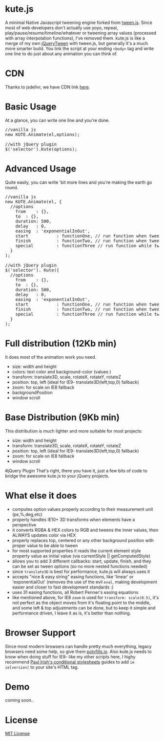 # kute.js
A minimal Native Javascript tweening engine forked from <a href="https://github.com/tweenjs/tween.js">tween.js</a>. Since most of web developers don't actually use yoyo, repeat, play/pause/resume/timeline/whatever or tweening array values (processed with array interpolation functions), I've removed them. kute.js is like a merge of my own <a href="https://github.com/thednp/jQueryTween">jQueryTween</a> with tween.js, but generally it's a much more smarter build. You link the script at your ending <code>&lt;body&gt;</code> tag and write one line to do just about any animation you can think of.

# CDN
Thanks to jsdelivr, we have CDN link <a href="http://www.jsdelivr.com/#!kute.js">here</a>.

# Basic Usage
At a glance, you can write one line and you're done.
<pre>
//vanilla js
new KUTE.Animate(el,options);

//with jQuery plugin
$('selector').Kute(options);
</pre>


# Advanced Usage
Quite easily, you can write 'bit more lines and you're making the earth go round.
<pre>
//vanilla js
new KUTE.Animate(el, {
  //options
    from	: {},
    to	: {}, 
    duration: 500,
    delay	: 0,
    easing	: 'exponentialInOut',
    start			: functionOne, // run function when tween starts 
    finish			: functionTwo, // run function when tween finishes
    special			: functionThree // run function while tween runing    
  }
);

//with jQuery plugin
$('selector'). Kute({
  //options
    from	: {},
    to	: {}, 
    duration: 500,
    delay	: 0,
    easing	: 'exponentialInOut',
    start			: functionOne, // run function when tween starts 
    finish			: functionTwo, // run function when tween finishes
    special			: functionThree // run function while tween runing    
  }
);
</pre>

# Full distribution (12Kb min)
It does most of the animation work you need.
* size: width and height
* colors: text color and background-color (values )
* transform: translate3D, scale, rotateX, rotateY, rotateZ
* position: top, left (ideal for IE9- translate3D(left,top,0) fallback)
* zoom: for scale on IE8 fallback
* backgroundPosition
* window scroll

# Base Distribution (9Kb min)
This distribution is much lighter and more suitable for most projects:
* size: width and height
* transform: translate3D, scale, rotateX, rotateY, rotateZ
* position: top, left (ideal for IE9- translate3D(left,top,0) fallback)
* zoom: for scale on IE8 fallback
* window scroll

#jQuery Plugin
That's right, there you have it, just a few bits of code to bridge the awesome kute.js to your jQuery projects.

# What else it does
* computes option values properly according to their measurement unit (px,%,deg,etc)
* properly handles IE10+ 3D transforms when elements have a perspective
* it converts RGBA & HEX colors to RGB and tweens the inner values, then ALWAYS updates color via HEX
* properly replaces top, centered or any other background position with proper value to be able to tween 
* for most supported properties it reads the current element style property value as initial value (via currentStyle || getComputedStyle)
* allows you to add 3 different callbacks: start, update, finish, and they can be set as tween options (so no more nested functions needed)
* since <code>translate3D</code> is best for performance, kute.js will always uses it
* accepts "nice & easy string" easing functions, like 'linear' or 'exponentialOut' (removes the use of the evil <code>eval</code>, making development easier and closer to fast development standards :)
* uses 31 easing functions, all Robert Penner's easing equations
* like mentioned above, for IE8 <code>zoom</code> is used for <code>transform: scale(0.5)</code>, it's not perfect as the object moves from it's floating point to the middle, and some left & top adjustments can be done, but to keep it simple and performance driven, I leave it as is, it's better than nothing. 

# Browser Support
Since most modern browsers can handle pretty much everything, legacy browsers need some help, so give them <a href="https://cdn.polyfill.io/v1/docs/">polyfills.io</a>. Also kute.js needs to know when doing stuff for IE9- like my other scripts here, I highy recommend <a href="http://www.paulirish.com/2008/conditional-stylesheets-vs-css-hacks-answer-neither/">Paul Irish's conditional stylesheets</a> guides to add <code>ie ie[version]</code> to your site's HTML tag.

# Demo 
coming soon..

# License
<a href="https://github.com/thednp/kute.js/blob/master/LICENSE">MIT License</a>
